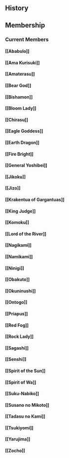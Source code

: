 ## History
## Membership
### Current Members
#### [[Ababulo]]
#### [[Ama Kurisuki]]
#### [[Amaterasu]]
#### [[Bear God]]
#### [[Bishamon]]
#### [[Bloom Lady]]
#### [[Chirasu]]
#### [[Eagle Goddess]]
#### [[Earth Dragon]]
#### [[Fire Bright]]
#### [[General Yoshibei]]
#### [[Jikoku]]
#### [[Jizo]]
#### [[Krakentua of Gargantuas]]
#### [[King Judge]]
#### [[Komoku]]
#### [[Lord of the River]]
#### [[Nagikami]]
#### [[Namikami]]
#### [[Ninigi]]
#### [[Obakuto]]
#### [[Okuninushi]]
#### [[Ontogo]]
#### [[Priapus]]
#### [[Red Fog]]
#### [[Rock Lady]]
#### [[Sagashi]]
#### [[Senshi]]
#### [[Spirit of the Sun]]
#### [[Spirit of Wa]]
#### [[Suku-Nabiko]]
#### [[Susano no Mikoto]]
#### [[Tadasu no Kami]]
#### [[Tsukiyomi]]
#### [[Yarujima]]
#### [[Zocho]]